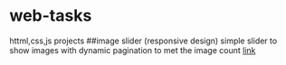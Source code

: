 # web-tasks
httml,css,js projects
##image slider  (responsive design)
simple slider to show images with dynamic pagination to met the image count [link](https://emaneldeeb.github.io/web-tasks/image-slider/main.html)
